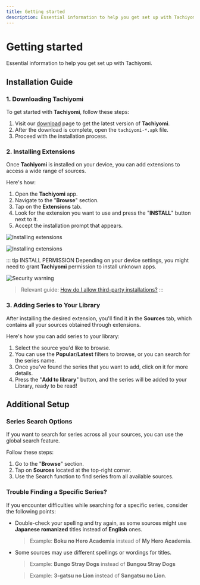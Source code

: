 ```yaml
---
title: Getting started
description: Essential information to help you get set up with Tachiyomi.
---
```


# Getting started

Essential information to help you get set up with Tachiyomi.

## Installation Guide

### 1. Downloading Tachiyomi

To get started with **Tachiyomi**, follow these steps:

1. Visit our [download](/download/) page to get the latest version of **Tachiyomi**.
1. After the download is complete, open the `tachiyomi-*.apk` file.
1. Proceed with the installation process.

### 2. Installing Extensions

Once **Tachiyomi** is installed on your device, you can add extensions to access a wide range of sources.

Here's how:

1. Open the **Tachiyomi** app.
1. Navigate to the "**Browse**" section.
1. Tap on the **Extensions** tab.
1. Look for the extension you want to use and press the "**INSTALL**" button next to it.
1. Accept the installation prompt that appears.

![Installing extensions](/docs/guides/getting-started/installing-extensions_light.webp#light)

![Installing extensions](/docs/guides/getting-started/installing-extensions_dark.webp#dark)

::: tip INSTALL PERMISSION
Depending on your device settings, you might need to grant **Tachiyomi** permission to install unknown apps.

![Security warning](/docs/guides/getting-started/security-warning.webp)

> Relevant guide: [How do I allow third-party installations?](/docs/faq/extensions#how-do-i-allow-third-party-installations)
:::

### 3. Adding Series to Your Library

After installing the desired extension, you'll find it in the **Sources** tab, which contains all your sources obtained through extensions.

Here's how you can add series to your library:

1. Select the source you'd like to browse.
1. You can use the **Popular**/**Latest** filters to browse, or you can search for the series name.
1. Once you've found the series that you want to add, click on it for more details.
1. Press the "**Add to library**" button, and the series will be added to your Library, ready to be read!

## Additional Setup

### Series Search Options

If you want to search for series across all your sources, you can use the global search feature.

Follow these steps:

1. Go to the "**Browse**" section.
1. Tap on **Sources** located at the top-right corner.
1. Use the Search function to find series from all available sources.

### Trouble Finding a Specific Series?

If you encounter difficulties while searching for a specific series, consider the following points:

* Double-check your spelling and try again, as some sources might use **Japanese romanized** titles instead of **English** ones.
  > Example: **Boku no Hero Academia** instead of **My Hero Academia**.

* Some sources may use different spellings or wordings for titles.
  > Example: **Bungo Stray Dogs** instead of **Bungou Stray Dogs**

  > Example: **3-gatsu no Lion** instead of **Sangatsu no Lion**.
